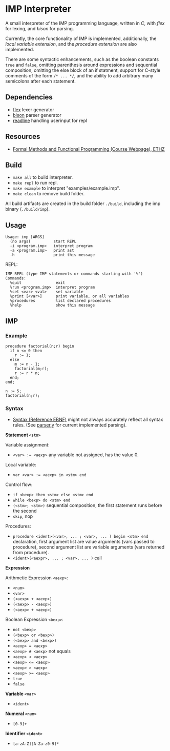 # IMP Interpreter

A small interpreter of the IMP programming language, written in *C*, with *flex* for lexing, and *bison* for parsing.

Currently, the core functionality of IMP is implemented, additionally, the *local variable extension*, and the *procedure extension* are also implemented. 

There are some syntactic enhancements, such as the boolean constants `true` and `false`, omitting parenthesis around expressions and sequential composition, omitting the else block of an if statment, support for C-style comments of the form `/* ... */`, and the ability to add arbitrary many semicolons after each statement.


## Dependencies

- [flex](https://github.com/westes/flex) lexer generator
- [bison](https://www.gnu.org/software/bison) parser generator
- [readline](https://tiswww.case.edu/php/chet/readline/rltop.html) handling userinput for repl


## Resources

- [Formal Methods and Functional Programming (Course Webpage), ETHZ](https://infsec.ethz.ch/education/ss2025/fmfp.html)


## Build

- `make all` to build interpreter.
- `make repl` to run repl.
- `make example` to interpret "examples/example.imp".
- `make clean` to remove build folder.

All build artifacts are created in the build folder `./build`, including the imp binary (`./build/imp`).


## Usage

```
Usage: imp [ARGS]
  (no args)          start REPL
  -i <program.imp>   interpret program
  -a <program.imp>   print ast
  -h                 print this message
```

REPL:

```
IMP REPL (type IMP statements or commands starting with '%')
Commands:
  %quit               exit
  %run <program.imp>  interpret program
  %set <var> <val>    set variable
  %print [<var>]      print variable, or all variables
  %procedures         list declared procedures
  %help               show this message
```

## IMP

### Example

```
procedure factorial(n;r) begin
  if n <= 0 then
    r := 1;
  else
    m := n - 1;
    factorial(m;r);
    r := r * n;
  end;
end;

n := 5;
factorial(n;r);
```

### Syntax

 - [Syntax (Reference EBNF)](/res/syntax.ebnf) might not always accurately reflect all syntax rules. (See [parser.y](src/parser.y) for current implemented parsing).


**Statement `<stm>`**

Variable assignment:

- `<var> := <aexp>` any variable not assigned, has the value 0.

Local variable:

- `var <var> := <aexp> in <stm> end`

Control flow:

- `if <bexp> then <stm> else <stm> end`
- `while <bexp> do <stm> end`
- `(<stm>; <stm>)` sequential composition, the first statement runs before the second
- `skip`, nop

Procedures:

- `procedure <ident>(<var>, ... ; <var>, ... ) begin <stm> end` declaration, first argument list are value arguments (vars passed to procedure), second argument list are variable arguments (vars returned from procedure).
- `<ident>(<aexpr>, ... ; <var>, ... )` call


**Expression**

Arithmetic Expression `<aexp>`:

- `<num>`
- `<var>`
- `(<aexp> + <aexp>)`
- `(<aexp> - <aexp>)`
- `(<aexp> + <aexp>)`

Boolean Expression `<bexp>`:

- `not <bexp>`
- `(<bexp> or <bexp>)`
- `(<bexp> and <bexp>)`
- `<aexp> = <aexp>`
- `<aexp> # <aexp>` not equals
- `<aexp> < <aexp>`
- `<aexp> <= <aexp>`
- `<aexp> > <aexp>`
- `<aexp> >= <aexp>`
- `true`
- `false`


**Variable `<var>`**

- `<ident>`


**Numeral `<num>`**

- `[0-9]+`

**Identifier `<ident>`**

- `[a-zA-Z][A-Za-z0-9]*`